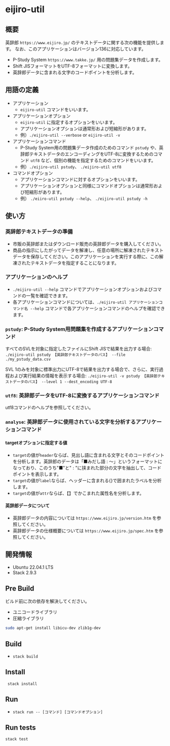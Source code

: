 # eijiro-util

## 概要

英辞郎 `https://www.eijiro.jp/` のテキストデータに関する次の機能を提供します。
なお、このアプリケーションはバージョン136に対応しています。

- P-Study System `https://www.takke.jp/` 用の問題集データを作成します。
- Shift JISフォーマットをUTF-8フォーマットに変換します。
- 英辞郎データに含まれる文字のコードポイントを分析します。

## 用語の定義

- アプリケーション
  - `eijiro-util` コマンドをいいます。
- アプリケーションオプション
  - `eijiro-util` に指定するオプションをいいます。
  - アプリケーションオプションは通常形および短縮形があります。
  - 例）`./eijiro-util --verbose` or `eijiro-util -v`
- アプリケーションコマンド
  - P-Study System用の問題集データ作成のためのコマンド `pstudy` や、英辞郎テキストデータのエンコーディングをUTF-8に変換するためのコマンド `utf8` など、個別の機能を指定するためのコマンドをいいます。
  - 例）`./eijiro-util pstudy`、 `./eijiro-util utf8`
- コマンドオプション
  - アプリケーションコマンドに対するオプションをいいます。
  - アプリケーションオプションと同様にコマンドオプションは通常形および短縮形があります。
  - 例） `./eiiro-util pstudy --help`、 `./eijiro-util pstudy -h`

## 使い方

### 英辞郎テキストデータの準備

- 市販の英辞郎またはダウンロード販売の英辞郎データを購入してください。
- 商品の指示にしたがってデータを解凍し、任意の場所に解凍されたテキストデータを保存してください。このアプリケーションを実行する際に、この解凍されたテキストデータを指定することになります。

### アプリケーションのヘルプ

- `./eijiro-util --help` コマンドでアプリケーションオプションおよびコマンドの一覧を確認できます。
- 各アプリケーションコマンドについては、`./eijiro-util アプリケーションコマンド名 --help` コマンドで各アプリケーションコマンドのヘルプを確認できます。

### `pstudy`: P-Study System用問題集を作成するアプリケーションコマンド

すべてのSVLを対象に指定したファイルにShift JISで結果を出力する場合:
`./eijiro-util pstudy 【英辞郎テキストデータのパス】 --file ./my_pstudy_data.csv`

SVL 1のみを対象に標準出力にUTF-8で結果を出力する場合で、さらに、実行過程および実行結果の情報を表示する場合:
`./eijiro-util -v pstudy 【英辞郎テキストデータのパス】 --level 1 --dest_encoding UTF-8`

### `utf8`: 英辞郎データをUTF-8に変換するアプリケーションコマンド

utf8コマンドのヘルプを参照してください。

### `analyse`: 英辞郎データに使用されている文字を分析するアプリケーションコマンド

#### targetオプションに指定する値
- `target`の値が`header`ならば、見出し語に含まれる文字とそのコードポイントを分析します。英辞郎のデータは「■みだし語 : 〜」というフォーマットになっており、このうち"■"と" : "に挟まれた部分の文字を抽出して、コードポイントを表示します。
- `target`の値が`label`ならば、ヘッダーに含まれる{}で囲まれたラベルを分析します。
- `target`の値が`attr`ならば、【】でかこまれた属性名を分析します。

#### 英辞郎データについて
- 英辞郎データの内容については `https://www.eijiro.jp/version.htm` を参照してください。
- 英辞郎データの仕様概要については `https://www.eijiro.jp/spec.htm` を参照してください。

## 開発情報

- Ubuntu 22.04.1 LTS
- Stack 2.9.3

## Pre Build

ビルド前に次の依存を解決してください。
- ユニコードライブラリ
- 圧縮ライブラリ

```sh
sudo apt-get install libicu-dev zlib1g-dev
```

## Build

- `stack build`

## Install

` stack install`

## Run

* `stack run -- [コマンド] [コマンドオプション]`

## Run tests

`stack test`
